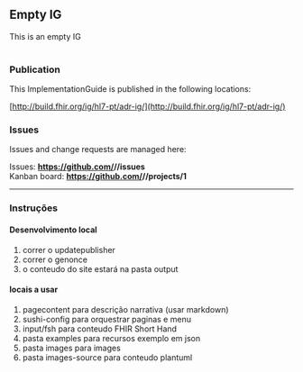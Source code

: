 Empty IG
---
This is an empty IG
<br> </br>
###
### Publication
This ImplementationGuide is published in the following locations:

[http://build.fhir.org/ig/hl7-pt/adr-ig/](http://build.fhir.org/ig/hl7-pt/adr-ig/)


### Issues
Issues and change requests are managed here:  

Issues:  __https://github.com/<handle>/<repo>/issues__  
Kanban board:  __https://github.com/<handle>/<repo>/projects/1__  

---



### Instruções


#### Desenvolvimento local

1. correr o updatepublisher
2. correr o genonce
3. o conteudo do site estará na pasta output

#### locais a usar

1. pagecontent para descrição narrativa (usar markdown)
2. sushi-config para orquestrar paginas e menu
3. input/fsh para conteudo FHIR Short Hand
4. pasta examples para recursos exemplo em json
5. pasta images para images
6. pasta images-source para conteudo plantuml
